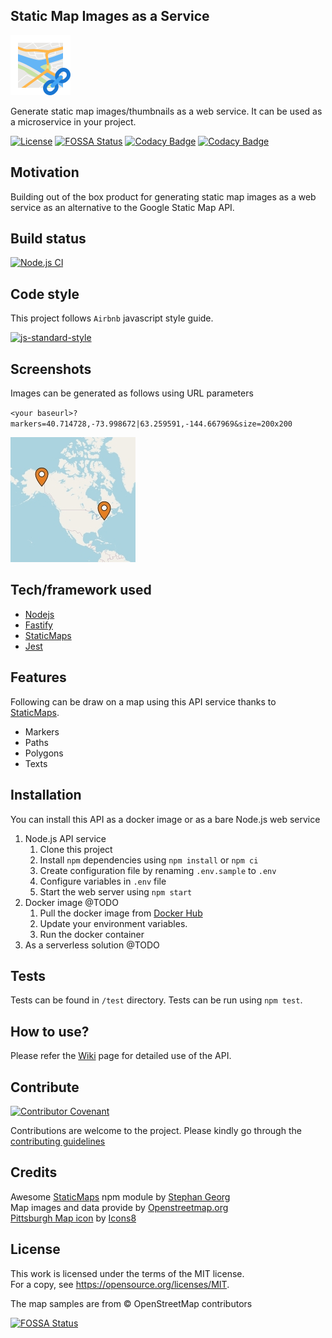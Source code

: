 ## Static Map Images as a Service

![Logo](./assets/logo-96.png)

Generate static map images/thumbnails as a web service. It can be used as a microservice in your project.

[![License](https://img.shields.io/github/license/gihan9a/staticmaps-service)](https://github.com/gihan9a/staticmaps-service/blob/main/LICENSE)
[![FOSSA Status](https://app.fossa.com/api/projects/git%2Bgithub.com%2Fgihan10%2Fstaticmap-service.svg?type=shield)](https://app.fossa.com/projects/git%2Bgithub.com%2Fgihan10%2Fstaticmap-service?ref=badge_shield)
[![Codacy Badge](https://api.codacy.com/project/badge/Grade/1a4d865272044212860e5c1b1a090c26)](https://app.codacy.com/gh/gihan9a/staticmaps-service?utm_source=github.com&utm_medium=referral&utm_content=gihan9a/staticmaps-service&utm_campaign=Badge_Grade)
[![Codacy Badge](https://app.codacy.com/project/badge/Coverage/f4ea491b97724199a871de00ea437563)](https://www.codacy.com/gh/gihan9a/staticmaps-service/dashboard?utm_source=github.com&utm_medium=referral&utm_content=gihan9a/staticmaps-service&utm_campaign=Badge_Coverage)

## Motivation

Building out of the box product for generating static map images as a web service as an alternative to the Google Static Map API.

## Build status

[![Node.js CI](https://img.shields.io/github/workflow/status/gihan9a/staticmaps-service/Node.js%20CI?label=Node.js%20CI)](https://github.com/gihan9a/staticmaps-service/actions?query=workflow%3A%22Node.js+CI%22)

## Code style

This project follows `Airbnb` javascript style guide.

[![js-standard-style](https://img.shields.io/badge/code%20style-airbnb-brightgreen)](https://github.com/airbnb/javascript)

## Screenshots

Images can be generated as follows using URL parameters

`<your baseurl>?markers=40.714728,-73.998672|63.259591,-144.667969&size=200x200`

![Screenshot](./.github/multiple-markers-200.jpeg)

## Tech/framework used

- [Nodejs](https://nodejs.org)
- [Fastify](https://www.npmjs.com/package/fastify)
- [StaticMaps](https://www.npmjs.com/package/staticmaps)
- [Jest](https://jestjs.io/)

## Features

Following can be draw on a map using this API service thanks to [StaticMaps](https://www.npmjs.com/package/staticmaps).

- Markers
- Paths
- Polygons
- Texts

## Installation

You can install this API as a docker image or as a bare Node.js web service

1. Node.js API service
   1. Clone this project
   2. Install `npm` dependencies using `npm install` or `npm ci`
   3. Create configuration file by renaming `.env.sample` to `.env`
   4. Configure variables in `.env` file
   5. Start the web server using `npm start`
2. Docker image @TODO
   1. Pull the docker image from [Docker Hub](https://hub.docker.com)
   2. Update your environment variables.
   3. Run the docker container
3. As a serverless solution
   @TODO

## Tests

Tests can be found in `/test` directory. Tests can be run using `npm test`.

## How to use?

Please refer the [Wiki](https://github.com/gihan9a/staticmaps-service/wiki) page for detailed use of the API.

## Contribute

[![Contributor Covenant](https://img.shields.io/badge/Contributor%20Covenant-v2.0%20adopted-ff69b4.svg)](code_of_conduct.md)

Contributions are welcome to the project. Please kindly go through the [contributing guidelines](.github/CONTRIBUTING.md)

## Credits

Awesome [StaticMaps](https://www.npmjs.com/package/staticmaps) npm module by [Stephan Georg](https://github.com/StephanGeorg)  
Map images and data provide by [Openstreetmap.org](https://www.openstreetmap.org/copyright)  
[Pittsburgh Map icon](https://icons8.com/icons/set/pittsburgh-map) by [Icons8](https://icons8.com)

## License

This work is licensed under the terms of the MIT license.  
For a copy, see <https://opensource.org/licenses/MIT>.

The map samples are from © OpenStreetMap contributors

[![FOSSA Status](https://app.fossa.com/api/projects/git%2Bgithub.com%2Fgihan10%2Fstaticmap-service.svg?type=large)](https://app.fossa.com/projects/git%2Bgithub.com%2Fgihan10%2Fstaticmap-service?ref=badge_large)
